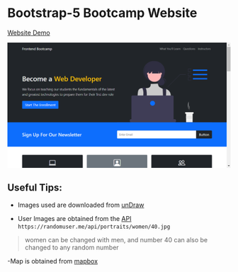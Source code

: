 # Bootstrap-5 Bootcamp Website

[Website Demo](https://cenacrharsh.github.io/bootstrap-5-bootcamp-website/)

![ss.png](./ss.png)

## Useful Tips:

- Images used are downloaded from [unDraw](https://undraw.co/)

- User Images are obtained from the [API](https://randomuser.me/api/portraits/women/40.jpg) `https://randomuser.me/api/portraits/women/40.jpg`
>women can be changed with men, and number 40 can also be changed to any random number

-Map is obtained from [mapbox](https://www.mapbox.com/)
